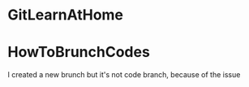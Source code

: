 # GitLearnAtHome
# HowToBrunchCodes
I created a new brunch but it's not code branch, because of the issue
